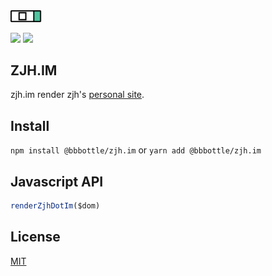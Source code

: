 <img src="docs/images/logo.png?raw=true" alt="zjh.im logo" width="50" >
<br/>
<p>
  <img src="https://img.shields.io/github/package-json/v/bbbottle/zjh.im?color=rgb%2881%2C%20196%2C%20159%29" />
  <img src="https://img.shields.io/github/last-commit/bbbottle/zjh.im?color=%23ff8888" />
</p>

## ZJH.IM

zjh.im render zjh's [personal site](https://zjh.im).

## Install

`npm install @bbbottle/zjh.im` or `yarn add @bbbottle/zjh.im`
## Javascript API
```javascript
renderZjhDotIm($dom)
```
## License
[MIT](https://github.com/bbbottle/zjh.im/blob/main/LICENSE)
